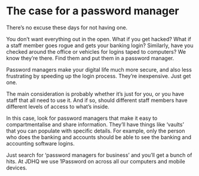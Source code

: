 
# The case for a password manager

There’s no excuse these days for not having one.

You don’t want everything out in the open. What if you get hacked? What if a staff member goes rogue and gets your banking login? Similarly, have you checked around the office or vehicles for logins taped to computers? We know they’re there. Find them and put them in a password manager.

Password managers make your digital life much more secure, and also less frustrating by speeding up the login process. They’re inexpensive. Just get one.

The main consideration is probably whether it’s just for you, or you have staff that all need to use it. And if so, should different staff members have different levels of access to what’s inside.

In this case, look for password managers that make it easy to compartmentalise and share information. They’ll have things like ‘vaults’ that you can populate with specific details. For example, only the person who does the banking and accounts should be able to see the banking and accounting software logins.

Just search for ‘password managers for business’ and you’ll get a bunch of hits. At JDHQ we use 1Password on across all our computers and mobile devices.
